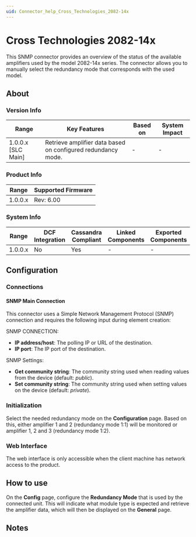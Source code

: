 ```yaml
---
uid: Connector_help_Cross_Technologies_2082-14x
---
```


# Cross Technologies 2082-14x

This SNMP connector provides an overview of the status of the available amplifiers used by the model 2082-14x series. The connector allows you to manually select the redundancy mode that corresponds with the used model.

## About

### Version Info

| **Range**            | **Key Features**                                             | **Based on** | **System Impact** |
|----------------------|--------------------------------------------------------------|--------------|-------------------|
| 1.0.0.x \[SLC Main\] | Retrieve amplifier data based on configured redundancy mode. | \-           | \-                |

### Product Info

| Range     | Supported Firmware     |
|-----------|------------------------|
| 1.0.0.x   | Rev: 6.00              |

### System Info

| Range     | DCF Integration     | Cassandra Compliant     | Linked Components     | Exported Components     |
|-----------|---------------------|-------------------------|-----------------------|-------------------------|
| 1.0.0.x   | No                  | Yes                     | \-                    | \-                      |

## Configuration

### Connections

#### SNMP Main Connection

This connector uses a Simple Network Management Protocol (SNMP) connection and requires the following input during element creation:

SNMP CONNECTION:

- **IP address/host**: The polling IP or URL of the destination.
- **IP port**: The IP port of the destination.

SNMP Settings:

- **Get community string**: The community string used when reading values from the device (default: *public*).
- **Set community string**: The community string used when setting values on the device (default: *private*).

### Initialization

Select the needed redundancy mode on the **Configuration** page. Based on this, either amplifier 1 and 2 (redundancy mode 1:1) will be monitored or amplifier 1, 2 and 3 (redundancy mode 1:2).

### Web Interface

The web interface is only accessible when the client machine has network access to the product.

## How to use

On the **Config** page, configure the **Redundancy Mode** that is used by the connected unit. This will indicate what module type is expected and retrieve the amplifier data, which will then be displayed on the **General** page.

## Notes

